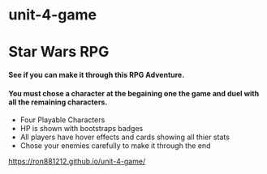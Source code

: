 # unit-4-game


# Star Wars RPG


#### See if you can make it through this RPG Adventure.
#### You must chose a character at the begaining one the game and duel with all the remaining characters.

* Four Playable Characters
* HP is shown with bootstraps badges
* All players have hover effects and cards showing all thier stats 
* Chose your enemies carefully to make it through the end

https://ron881212.github.io/unit-4-game/
